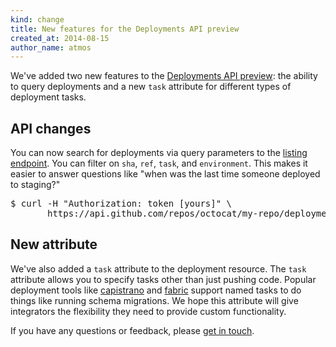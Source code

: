```yaml
---
kind: change
title: New features for the Deployments API preview
created_at: 2014-08-15
author_name: atmos
---
```


We've added two new features to the [Deployments API preview][deployments-preview]: the ability to query deployments and a new `task` attribute for different types of deployment tasks.

## API changes

You can now search for deployments via query parameters to the [listing endpoint][listing-endpoint]. You can filter on `sha`, `ref`, `task`, and `environment`. This makes it easier to answer questions like "when was the last time someone deployed to staging?"

<pre class="terminal">
$ curl -H "Authorization: token [yours]" \
       https://api.github.com/repos/octocat/my-repo/deployments?environment=staging
</pre>

## New attribute

We've also added a `task` attribute to the deployment resource. The `task` attribute allows you to specify tasks other than just pushing code. Popular deployment tools like [capistrano][capistrano] and [fabric][fabric] support named tasks to do things like running schema migrations. We hope this attribute will give integrators the flexibility they need to provide custom functionality.

If you have any questions or feedback, please [get in touch][contact].

[contact]: https://github.com/contact?form[subject]=Deployments+API
[deployments-preview]: https://developer.github.com/changes/2014-01-09-preview-the-new-deployments-api/
[listing-endpoint]: https://developer.github.com/v3/repos/deployments/#list-deployments
[fabric]: http://www.fabfile.org/
[capistrano]: http://capistranorb.com/
